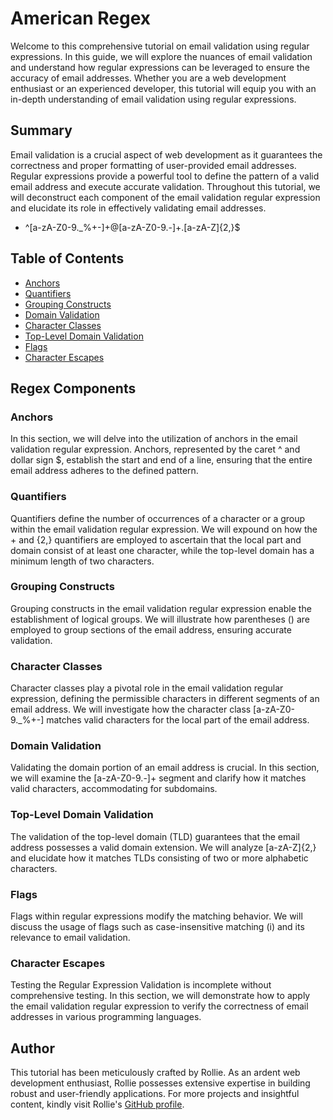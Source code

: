 # American Regex

Welcome to this comprehensive tutorial on email validation using regular expressions. In this guide, we will explore the nuances of email validation and understand how regular expressions can be leveraged to ensure the accuracy of email addresses. Whether you are a web development enthusiast or an experienced developer, this tutorial will equip you with an in-depth understanding of email validation using regular expressions.

## Summary

Email validation is a crucial aspect of web development as it guarantees the correctness and proper formatting of user-provided email addresses. Regular expressions provide a powerful tool to define the pattern of a valid email address and execute accurate validation. Throughout this tutorial, we will deconstruct each component of the email validation regular expression and elucidate its role in effectively validating email addresses.

* ^[a-zA-Z0-9._%+-]+@[a-zA-Z0-9.-]+\.[a-zA-Z]{2,}$


## Table of Contents

- [Anchors](#anchors)
- [Quantifiers](#quantifiers)
- [Grouping Constructs](#grouping-constructs)
- [Domain Validation](#domain-validation)
- [Character Classes](#character-classes)
- [Top-Level Domain Validation](#top-level-domain-validation)
- [Flags](#flags)
- [Character Escapes](#character-escapes)

## Regex Components

### Anchors
In this section, we will delve into the utilization of anchors in the email validation regular expression. Anchors, represented by the caret ^ and dollar sign $, establish the start and end of a line, ensuring that the entire email address adheres to the defined pattern.

### Quantifiers
Quantifiers define the number of occurrences of a character or a group within the email validation regular expression. We will expound on how the + and {2,} quantifiers are employed to ascertain that the local part and domain consist of at least one character, while the top-level domain has a minimum length of two characters.

### Grouping Constructs
Grouping constructs in the email validation regular expression enable the establishment of logical groups. We will illustrate how parentheses () are employed to group sections of the email address, ensuring accurate validation.

### Character Classes
Character classes play a pivotal role in the email validation regular expression, defining the permissible characters in different segments of an email address. We will investigate how the character class [a-zA-Z0-9._%+-] matches valid characters for the local part of the email address.

### Domain Validation
Validating the domain portion of an email address is crucial. In this section, we will examine the [a-zA-Z0-9.-]+ segment and clarify how it matches valid characters, accommodating for subdomains.

### Top-Level Domain Validation
The validation of the top-level domain (TLD) guarantees that the email address possesses a valid domain extension. We will analyze [a-zA-Z]{2,} and elucidate how it matches TLDs consisting of two or more alphabetic characters.

### Flags
Flags within regular expressions modify the matching behavior. We will discuss the usage of flags such as case-insensitive matching (i) and its relevance to email validation.

### Character Escapes
Testing the Regular Expression
Validation is incomplete without comprehensive testing. In this section, we will demonstrate how to apply the email validation regular expression to verify the correctness of email addresses in various programming languages.

## Author
This tutorial has been meticulously crafted by Rollie. As an ardent web development enthusiast, Rollie possesses extensive expertise in building robust and user-friendly applications. For more projects and insightful content, kindly visit Rollie's [GitHub profile](github.com/rollieh27).
